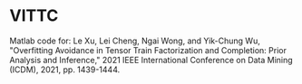 # VITTC

Matlab code for: Le Xu, Lei Cheng, Ngai Wong, and Yik-Chung Wu, "Overfitting Avoidance in Tensor Train Factorization and Completion: Prior Analysis and Inference," 2021 IEEE International Conference on Data Mining (ICDM), 2021, pp. 1439-1444.

